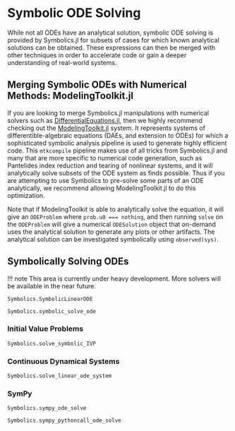 # Symbolic ODE Solving

While not all ODEs have an analytical solution, symbolic ODE solving is provided by Symbolics.jl for 
subsets of cases for which known analytical solutions can be obtained. These expressions can then
be merged with other techniques in order to accelerate code or gain a deeper understanding of real-world
systems.

## Merging Symbolic ODEs with Numerical Methods: ModelingToolkit.jl

If you are looking to merge Symbolics.jl manipulations with numerical solvers such as
[DifferentialEquations.jl](https://docs.sciml.ai/DiffEqDocs/stable/), then we highly recommend
checking out the [ModelingToolkit.jl](https://docs.sciml.ai/ModelingToolkit/dev/) system. It represents
systems of differentible-algebraic equations (DAEs, and extension to ODEs) for which a sophisticated
symbolic analysis pipeline is used to generate highly efficient code. This `mtkcompile` pipeline
makes use of all tricks from Symbolics.jl and many that are more specific to numerical code generation,
such as Pantelides index reduction and tearing of nonlinear systems, and it will analytically solve
subsets of the ODE system as finds possible. Thus if you are attempting to use Symbolics to pre-solve
some parts of an ODE analytically, we recommend allowing ModelingToolkit.jl to do this optimization.

Note that if ModelingToolkit is able to analytically solve the equation, it will give an `ODEProblem`
where `prob.u0 === nothing`, and then running `solve` on the `ODEProblem` will give a numerical
`ODESolution` object that on-demand uses the analytical solution to generate any plots or other artifacts.
The analytical solution can be investigated symbolically using `observed(sys)`.

## Symbolically Solving ODEs

!!! note
    This area is currently under heavy development. More solvers will be available in the near future.

```@docs
Symbolics.SymbolicLinearODE
```

```@docs
Symbolics.symbolic_solve_ode
```

### Initial Value Problems

```@docs
Symbolics.solve_symbolic_IVP
```

### Continuous Dynamical Systems
```@docs
Symbolics.solve_linear_ode_system
```

### SymPy 

```@docs
Symbolics.sympy_ode_solve
```

```@docs
Symbolics.sympy_pythoncall_ode_solve
```

